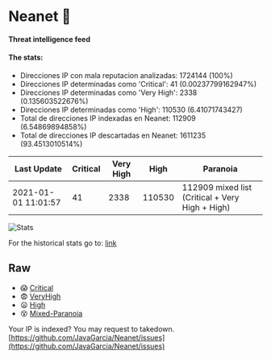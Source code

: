 # Neanet :hocho:
#### Threat intelligence feed
#### The stats:

- Direcciones IP con mala reputacion analizadas: 1724144 (100%)
- Direcciones IP determinadas como 'Critical':  41 (0.00237799162947%)
- Direcciones IP determinadas como 'Very High':  2338 (0.135603522676%)
- Direcciones IP determinadas como 'High':  110530 (6.41071743427)
- Total de direcciones IP indexadas en Neanet:  112909 (6.54869894858%)
- Total de direcciones IP descartadas en Neanet:  1611235 (93.4513010514%)

| Last Update | Critical | Very High | High | Paranoia |
| --- | --- | --- | --- | --- |
| 2021-01-01 11:01:57 | 41 | 2338 | 110530 | 112909 mixed list (Critical + Very High + High)|

![Stats](https://docs.google.com/spreadsheets/d/e/2PACX-1vSnaNMIXVabIpDJjufMlzH7poXnshF3mgd8Is1g9ytUEzVsP5my4Trn8f-xkoLLQ38xpL3HtmUexLo6/pubchart?oid=501124687&format=image)

For the historical stats go to: [link](/stats.csv)
## Raw
- :scream: [Critical](https://raw.githubusercontent.com/JavaGarcia/Neanet/master/blacklists/neanet_critical.txt)
- :fearful: [VeryHigh](https://raw.githubusercontent.com/JavaGarcia/Neanet/master/blacklists/neanet_veryHigh.txtt)
- :frowning: [High](https://raw.githubusercontent.com/JavaGarcia/Neanet/master/blacklists/neanet_high.txt)
- :dizzy_face: [Mixed-Paranoia](https://raw.githubusercontent.com/JavaGarcia/Neanet/master/blacklists/neanet_all.txt)


Your IP is indexed? You may request to takedown. [https://github.com/JavaGarcia/Neanet/issues](https://github.com/JavaGarcia/Neanet/issues)

























































































































































































































































































































































































































































































































































































































































































































































































































































































































































































































































































































































































































































































































































































































































































































































































































































































































































































































































































































































































































































































































































































































































































































































































































































































































































































































































































































































































































































































































































































































































































































































































































































































































